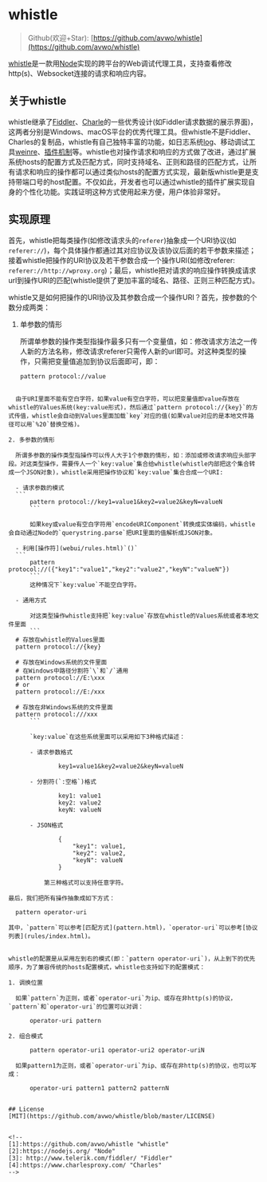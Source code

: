 # whistle

> Github(欢迎+Star): [https://github.com/avwo/whistle](https://github.com/avwo/whistle)

[whistle](https://github.com/avwo/whistle)是一款用[Node](https://nodejs.org/)实现的跨平台的Web调试代理工具，支持查看修改http(s)、Websocket连接的请求和响应内容。

## 关于whistle

whistle继承了[Fiddler](http://www.telerik.com/fiddler/)、[Charle](https://www.charlesproxy.com/)的一些优秀设计(如Fiddler请求数据的展示界面)，这两者分别是Windows、macOS平台的优秀代理工具。但whistle不是Fiddler、Charles的复制品，whistle有自己独特丰富的功能，如日志系统[log](webui/log.html)、移动调试工具[weinre](webui/weinre.html)、[插件机制](plugins.html)等。whistle也对操作请求和响应的方式做了改进，通过扩展系统hosts的配置方式及匹配方式，同时支持域名、正则和路径的匹配方式，让所有请求和响应的操作都可以通过类似hosts的配置方式实现，最新版whistle更是支持带端口号的host配置。不仅如此，开发者也可以通过whistle的插件扩展实现自身的个性化功能。实践证明这种方式使用起来方便，用户体验非常好。

<!-- 去掉Fiddler只能通过断点的修改请求响应数据的方式 -->

## 实现原理

首先，whistle把每类操作(如修改请求头的`referer`)抽象成一个URI协议(如`referer://`)，每个具体操作都通过其对应协议及该协议后面的若干参数来描述；接着whistle把操作的URI协议及若干参数合成一个操作URI(如修改referer: `referer://http://wproxy.org`)；最后，whistle把对请求的响应操作转换成请求url到操作URI的匹配(whistle提供了更加丰富的域名、路径、正则三种匹配方式)。

whistle又是如何把操作的URI协议及其参数合成一个操作URI？首先，按参数的个数分成两类：

1. 单参数的情形
	
	所谓单参数的操作类型指操作最多只有一个变量值，如：修改请求方法之一传人新的方法名称，修改请求referer只需传人新的url即可。对这种类型的操作，只需把变量值追加到协议后面即可，即：
	```
	pattern protocol://value
  ```
		
	由于URI里面不能有空白字符，如果value有空白字符，可以把变量值即value存放在whistle的Values系统(key:value形式)，然后通过`pattern protocol://{key}`的方式传值，whistle会自动到Values里面加载`key`对应的值(如果value对应的是本地文件路径可以用`%20`替换空格)。

2. 多参数的情形

	所谓多参数的操作类型指操作可以传人大于1个参数的情形，如：添加或修改请求响应头部字段。对这类型操作，需要传人一个`key:value`集合给whistle(whistle内部把这个集合转成一个JSON对象)，whistle采用把操作协议和`key:value`集合合成一个URI:
	
	- 请求参数的模式
    ```
		pattern protocol://key1=value1&key2=value2&keyN=valueN
		```

		如果key或value有空白字符用`encodeURIComponent`转换成实体编码，whistle会自动通过Node的`querystring.parse`把URI里面的值解析成JSON对象。
		
	- 利用[操作符](webui/rules.html)`()`
    ```
		pattern protocol://({"key1":"value1","key2":"value2","keyN":"valueN"})
		```	
		这种情况下`key:value`不能空白字符。
		
	- 通用方式

		对这类型操作whistle支持把`key:value`存放在whistle的Values系统或者本地文件里面
		```
    # 存放在whistle的Values里面
    pattern protocol://{key}
    
    # 存放在Windows系统的文件里面
    # 在Windows中路径分割符`\`和`/`通用
    pattern protocol://E:\xxx
    # or
    pattern protocol://E:/xxx

    # 存放在非Windows系统的文件里面
    pattern protocol:///xxx
		```

		`key:value`在这些系统里面可以采用如下3种格式描述：
		
		- 请求参数格式
      
				key1=value1&key2=value2&keyN=valueN
			
		- 分割符(`:空格`)格式
				
				key1: value1
				key2: value2
				keyN: valueN
		
		- JSON格式

				{
					"key1": value1,
					"key2": value2,
					"keyN": valueN
				}
				
			第三种格式可以支持任意字符。

最后，我们把所有操作抽象成如下方式：

	pattern operator-uri
	
其中，`pattern`可以参考[匹配方式](pattern.html)，`operator-uri`可以参考[协议列表](rules/index.html)。


whistle的配置是从采用左到右的模式(即：`pattern operator-uri`)，从上到下的优先顺序，为了兼容传统的hosts配置模式，whistle也支持如下的配置模式：

1. 调换位置

	如果`pattern`为正则，或者`operator-uri`为ip、或存在非http(s)的协议，`pattern`和`operator-uri`的位置可以对调：
	
		operator-uri pattern
	
2. 组合模式

		pattern operator-uri1 operator-uri2 operator-uriN
		
	如果pattern1为正则，或者`operator-uri`为ip、或存在非http(s)的协议，也可以写成：
	
		operator-uri pattern1 pattern2 patternN
		
	
## License
[MIT](https://github.com/avwo/whistle/blob/master/LICENSE)


<!-- 
[1]:https://github.com/avwo/whistle "whistle"
[2]:https://nodejs.org/ "Node"
[3]: http://www.telerik.com/fiddler/ "Fiddler"
[4]:https://www.charlesproxy.com/ "Charles" 
-->
